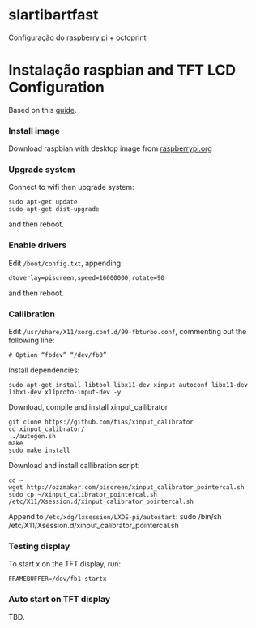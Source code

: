 # slartibartfast
Configuração do raspberry pi + octoprint

# Instalação raspbian and TFT LCD Configuration
Based on this [guide](https://www.filipeflop.com/blog/como-conectar-display-lcd-tft-raspberry-pi/).
### Install image 
Download raspbian with desktop image from [raspberrypi.org](https://www.raspberrypi.org/downloads/raspbian/)

### Upgrade system
Connect to wifi then upgrade system:
```
sudo apt-get update
sudo apt-get dist-upgrade
```
and then reboot.

### Enable drivers
Edit `/boot/config.txt`, appending:

```
dtoverlay=piscreen,speed=16000000,rotate=90
```
and then reboot.

### Callibration
Edit `/usr/share/X11/xorg.conf.d/99-fbturbo.conf`, commenting out the following line:
```
# Option “fbdev” “/dev/fb0”
```

Install dependencies:
```
sudo apt-get install libtool libx11-dev xinput autoconf libx11-dev libxi-dev x11proto-input-dev -y
```

Download, compile and install xinput_callibrator
```
git clone https://github.com/tias/xinput_calibrator
cd xinput_calibrator/
 ./autogen.sh
make
sudo make install
```

Download and install callibration script:
```
cd ~
wget http://ozzmaker.com/piscreen/xinput_calibrator_pointercal.sh
sudo cp ~/xinput_calibrator_pointercal.sh /etc/X11/Xsession.d/xinput_calibrator_pointercal.sh
```

Append to `/etc/xdg/lxsession/LXDE-pi/autostart`:
sudo /bin/sh /etc/X11/Xsession.d/xinput_calibrator_pointercal.sh

### Testing display
To start x on the TFT display, run:
```
FRAMEBUFFER=/dev/fb1 startx
```

### Auto start on TFT display
TBD.
